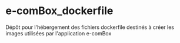 # e-comBox_dockerfile
Dépôt pour l'hébergement des fichiers dockerfile destinés à créer les images utilisées par l'application e-comBox
